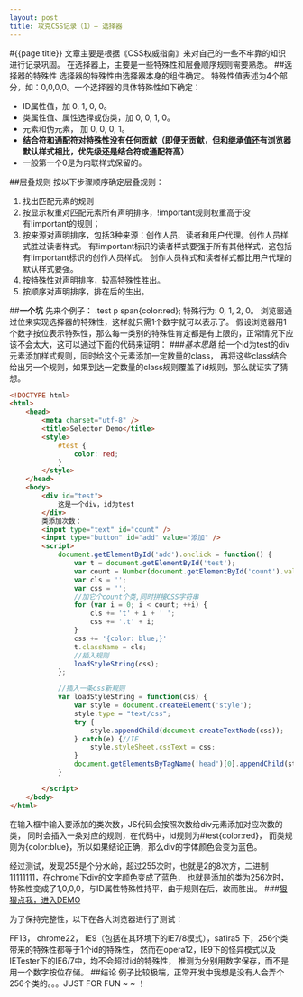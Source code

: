 ```yaml
---
layout: post
title: 攻克CSS记录（1）— 选择器
---
```

#{{page.title}}
文章主要是根据《CSS权威指南》来对自己的一些不牢靠的知识进行记录巩固。
在选择器上，主要是一些特殊性和层叠顺序规则需要熟悉。
##选择器的特殊性
选择器的特殊性由选择器本身的组件确定。
特殊性值表述为4个部分，如：0,0,0,0。一个选择器的具体特殊性如下确定：

* ID属性值，加 0, 1, 0, 0。
* 类属性值、属性选择或伪类，加 0, 0, 1, 0。
* 元素和伪元素， 加 0, 0, 0, 1。
* <b>结合符和通配符对特殊性没有任何贡献（即便无贡献，但和继承值还有浏览器默认样式相比，优先级还是结合符或通配符高）</b>
* 一般第一个0是为内联样式保留的。

##层叠规则
按以下步骤顺序确定层叠规则：

1. 找出匹配元素的规则
2. 按显示权重对匹配元素所有声明排序，!important规则权重高于没有!important的规则；
3. 按来源对声明排序，包括3种来源：创作人员、读者和用户代理。创作人员样式胜过读者样式。
有!important标识的读者样式要强于所有其他样式，这包括有!important标识的创作人员样式。
创作人员样式和读者样式都比用户代理的默认样式要强。
4. 按特殊性对声明排序，较高特殊性胜出。
5. 按顺序对声明排序，排在后的生出。

##<b>一个坑</b>
先来个例子： .test p span{color:red}; 特殊行为: 0, 1, 2, 0。
浏览器通过位来实现选择器的特殊性，这样就只需1个数字就可以表示了。
假设浏览器用1个数字按位表示特殊性，那么每一类别的特殊性肯定都是有上限的，正常情况下应该不会太大，这可以通过下面的代码来证明：
###<em>基本思路</em>
给一个id为test的div元素添加样式规则，同时给这个元素添加一定数量的class，
再将这些class结合给出另一个规则，如果到达一定数量的class规则覆盖了id规则，那么就证实了猜想。

```html
<!DOCTYPE html>
<html>
	<head>
		<meta charset="utf-8" />
		<title>Selector Demo</title>
		<style>
			#test {
				color: red;
			}
		</style>
	</head>
	<body>
		<div id="test">
			这是一个div，id为test
		</div>
		类添加次数：
		<input type="text" id="count" />
		<input type="button" id="add" value="添加" />
		<script>
			document.getElementById('add').onclick = function() {
				var t = document.getElementById('test');
				var count = Number(document.getElementById('count').value);
				var cls = '';
				var css = '';
				//加它个count个类,同时拼接CSS字符串
				for (var i = 0; i < count; ++i) {
					cls += 't' + i + ' ';
					css += '.t' + i;
				}
				css += '{color: blue;}'
				t.className = cls;
				//插入规则
				loadStyleString(css);
			};

			//插入一条css新规则
			var loadStyleString = function(css) {
				var style = document.createElement('style');
				style.type = "text/css";
				try {
					style.appendChild(document.createTextNode(css));
				} catch(e) {//IE
					style.styleSheet.cssText = css;
				}
				document.getElementsByTagName('head')[0].appendChild(style);
			}

		</script>
	</body>
</html>
```

在输入框中输入要添加的类次数，JS代码会按照次数给div元素添加对应次数的类，
同时会插入一条对应的规则，在代码中，id规则为#test{color:red}，
而类规则为{color:blue}，所以如果结论正确，那么div的字体颜色会变为蓝色。

经过测试，发现255是个分水岭，超过255次时，也就是2的8次方，二进制11111111，在chrome下div的文字颜色变成了蓝色，
也就是添加的类为256次时，特殊性变成了1,0,0,0，与ID属性特殊性持平，由于规则在后，故而胜出。
###[狠狠点我，进入DEMO](/demo/selector-priority)

为了保持完整性，以下在各大浏览器进行了测试：

FF13， chrome22， IE9（包括在其环境下的IE7/8模式），safira5 下，256个类带来的特殊性都等于1个id的特殊性，
然而在opera12，IE9下的怪异模式以及IETester下的IE6/7中，均不会超过id的特殊性，
推测为分别用数字保存，而不是用一个数字按位存储。
##结论
例子比较极端，正常开发中我想是没有人会弄个256个类的。。。JUST FOR FUN ~ ~ ！